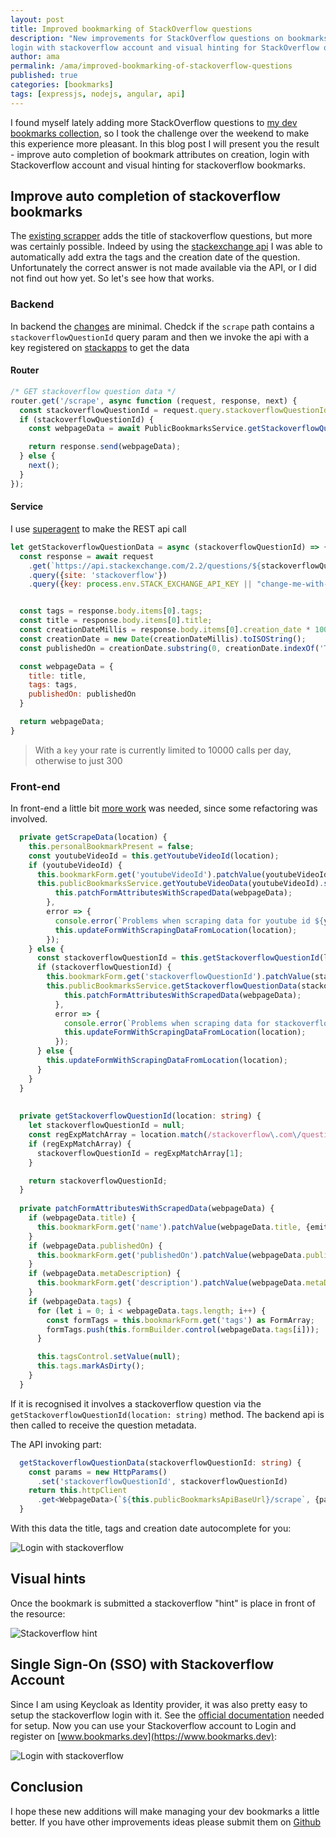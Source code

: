 ```yaml
---
layout: post
title: Improved bookmarking of StackOverflow questions
description: "New improvements for StackOverflow questions on bookmarks.dev - auto completion of bookmark attributes,
login with stackoverflow account and visual hinting for StackOverflow questions"
author: ama
permalink: /ama/improved-bookmarking-of-stackoverflow-questions
published: true
categories: [bookmarks]
tags: [expressjs, nodejs, angular, api]
---
```


I found myself lately adding more StackOverflow questions to [my dev bookmarks collection](https://www.bookmarks.dev),
so I took the challenge over the weekend to make this experience more pleasant. In this blog post I will present you 
the result - improve auto completion of bookmark attributes on creation, login with Stackoverflow account and visual hinting
for stackoverflow bookmarks.

<!--more-->


## Improve auto completion of stackoverflow bookmarks
The [existing scrapper](https://www.codepedia.org/ama/how-to-get-the-title-of-a-remote-web-page-using-javascript-and-nodejs) adds the
title of stackoverflow questions, but more was certainly possible. Indeed by using the [stackexchange api](https://api.stackexchange.com/docs)
I was able to automatically add extra the tags and the creation date of the question. Unfortunately the correct answer is not made 
available via the API, or I did not find out how yet. So let's see how that works.

### Backend

In backend the [changes](https://github.com/CodepediaOrg/bookmarks.dev-api/commit/b0fe37c522998f4e8a7d79352b24299c95875181) are minimal.
Chedck if the `scrape` path contains a `stackoverflowQuestionId` query param and then we invoke the api with a key registered on [stackapps](https://stackapps.com/apps/oauth/register) 
to get the data

#### Router

```javascript
/* GET stackoverflow question data */
router.get('/scrape', async function (request, response, next) {
  const stackoverflowQuestionId = request.query.stackoverflowQuestionId;
  if (stackoverflowQuestionId) {
    const webpageData = await PublicBookmarksService.getStackoverflowQuestionData(stackoverflowQuestionId)

    return response.send(webpageData);
  } else {
    next();
  }
});
```

#### Service

I use [superagent](https://github.com/visionmedia/superagent) to make the REST api call

```javascript
let getStackoverflowQuestionData = async (stackoverflowQuestionId) => {
  const response = await request
    .get(`https://api.stackexchange.com/2.2/questions/${stackoverflowQuestionId}`)
    .query({site: 'stackoverflow'})
    .query({key: process.env.STACK_EXCHANGE_API_KEY || "change-me-with-a-valid-stackexchange-key-if-you-need-me"});


  const tags = response.body.items[0].tags;
  const title = response.body.items[0].title;
  const creationDateMillis = response.body.items[0].creation_date * 1000;
  const creationDate = new Date(creationDateMillis).toISOString();
  const publishedOn = creationDate.substring(0, creationDate.indexOf('T'));

  const webpageData = {
    title: title,
    tags: tags,
    publishedOn: publishedOn
  }

  return webpageData;
}
```

> With a `key` your rate is currently limited to 10000 calls per day, otherwise to just 300

### Front-end
In front-end a little bit [more work](https://github.com/CodepediaOrg/bookmarks.dev/commit/22dae2dd163d81ade388c8602b386a79e97f1a7b) was needed,
since some refactoring was involved.

```typescript
  private getScrapeData(location) {
    this.personalBookmarkPresent = false;
    const youtubeVideoId = this.getYoutubeVideoId(location);
    if (youtubeVideoId) {
      this.bookmarkForm.get('youtubeVideoId').patchValue(youtubeVideoId, {emitEvent: false});
      this.publicBookmarksService.getYoutubeVideoData(youtubeVideoId).subscribe((webpageData: WebpageData) => {
          this.patchFormAttributesWithScrapedData(webpageData);
        },
        error => {
          console.error(`Problems when scraping data for youtube id ${youtubeVideoId}`, error);
          this.updateFormWithScrapingDataFromLocation(location);
        });
    } else {
      const stackoverflowQuestionId = this.getStackoverflowQuestionId(location);
      if (stackoverflowQuestionId) {
        this.bookmarkForm.get('stackoverflowQuestionId').patchValue(stackoverflowQuestionId, {emitEvent: false});
        this.publicBookmarksService.getStackoverflowQuestionData(stackoverflowQuestionId).subscribe((webpageData: WebpageData) => {
            this.patchFormAttributesWithScrapedData(webpageData);
          },
          error => {
            console.error(`Problems when scraping data for stackoverflow id ${stackoverflowQuestionId}`, error);
            this.updateFormWithScrapingDataFromLocation(location);
          });
      } else {
        this.updateFormWithScrapingDataFromLocation(location);
      }
    }
  }
  
  
  private getStackoverflowQuestionId(location: string) {
    let stackoverflowQuestionId = null;
    const regExpMatchArray = location.match(/stackoverflow\.com\/questions\/(\d+)/);
    if (regExpMatchArray) {
      stackoverflowQuestionId = regExpMatchArray[1];
    }

    return stackoverflowQuestionId;
  }
  
  private patchFormAttributesWithScrapedData(webpageData) {
    if (webpageData.title) {
      this.bookmarkForm.get('name').patchValue(webpageData.title, {emitEvent: false});
    }
    if (webpageData.publishedOn) {
      this.bookmarkForm.get('publishedOn').patchValue(webpageData.publishedOn, {emitEvent: false});
    }
    if (webpageData.metaDescription) {
      this.bookmarkForm.get('description').patchValue(webpageData.metaDescription, {emitEvent: false});
    }
    if (webpageData.tags) {
      for (let i = 0; i < webpageData.tags.length; i++) {
        const formTags = this.bookmarkForm.get('tags') as FormArray;
        formTags.push(this.formBuilder.control(webpageData.tags[i]));
      }

      this.tagsControl.setValue(null);
      this.tags.markAsDirty();
    }
  }  
```

If it is recognised it involves a stackoverflow question via the `getStackoverflowQuestionId(location: string)` method. 
The backend api is then called to receive the question metadata.

The API invoking part:
```typescript
  getStackoverflowQuestionData(stackoverflowQuestionId: string) {
    const params = new HttpParams()
      .set('stackoverflowQuestionId', stackoverflowQuestionId)
    return this.httpClient
      .get<WebpageData>(`${this.publicBookmarksApiBaseUrl}/scrape`, {params: params});
  }
```

With this data the title, tags and creation date autocomplete for you:

   ![Login with stackoverflow](/images/posts/stackoverflow-on-bookmarks.dev/autocompleted-attributes.png)

## Visual hints
Once the bookmark is submitted a stackoverflow "hint" is place in front of the resource:

   ![Stackoverflow hint](/images/posts/stackoverflow-on-bookmarks.dev/stackoverflow-hint.png)

## Single Sign-On (SSO) with Stackoverflow Account
Since I am using Keycloak as Identity provider, it was also pretty easy to setup the stackoverflow login
with it. See the [official documentation](https://www.keycloak.org/docs/latest/server_admin/index.html#stack-overflow) needed for setup. 
Now you can use your Stackoverflow account to Login and register on [www.bookmarks.dev](https://www.bookmarks.dev):

 ![Login with stackoverflow](/images/posts/stackoverflow-on-bookmarks.dev/login-with-stackoverflow.png)

## Conclusion
I hope these new additions will make managing your dev bookmarks a little better. If you have other improvements ideas
please submit them on [Github](https://github.com/CodepediaOrg/bookmarks.dev/issues) 
